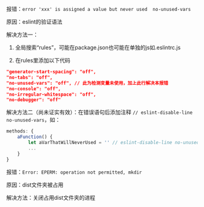 报错：`error 'xxx' is assigned a value but never used  no-unused-vars`

原因：eslint的验证语法

解决方法一：

1. 全局搜索“rules”，可能在package.json也可能在单独的js如.eslintrc.js

2. 在rules里添加以下代码

```json
"generator-start-spacing": "off",
"no-tabs": "off",
"no-unused-vars": "off", // 此为检测变量未使用，加上此行解决本报错
"no-console": "off",
"no-irregular-whitespace": "off",
"no-debugger": "off"
```

解决方法二（尚未证实有效）：在错误语句后添加注释 `// eslint-disable-line no-unused-vars`，如：

```javascript
methods: {
    aFunction() {
        let aVarThatWillNeverUsed = '' // eslint-disable-line no-unused-vars
        ...
    }
}
```



报错：`Error: EPERM: operation not permitted, mkdir`

原因：dist文件夹被占用

解决方法：关闭占用dist文件夹的进程
